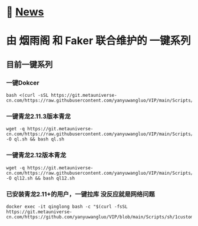 # 📌 [News](./Log/News.md#news)


# 由 烟雨阁 和 Faker 联合维护的 一键系列
## 目前一键系列
### 一键Dokcer
```
bash <(curl -sSL https://git.metauniverse-cn.com/https://raw.githubusercontent.com/yanyuwangluo/VIP/main/Scripts/sh/docker.sh)
```
### 一键青龙2.11.3版本青龙
```
wget -q https://git.metauniverse-cn.com/https://raw.githubusercontent.com/yanyuwangluo/VIP/main/Scripts/sh/ql.sh -O ql.sh && bash ql.sh

```
### 一键青龙2.12版本青龙
```
wget -q https://git.metauniverse-cn.com/https://raw.githubusercontent.com/yanyuwangluo/VIP/main/Scripts/sh/ql12.sh -O ql12.sh && bash ql12.sh
```
### 已安装青龙2.11+的用户，一键拉库 没反应就是网络问题
```
docker exec -it qinglong bash -c "$(curl -fsSL https://git.metauniverse-cn.com/https://github.com/yanyuwangluo/VIP/blob/main/Scripts/sh/1customCDN.sh)"
```
